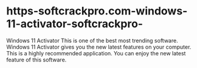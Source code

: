 # https-softcrackpro.com-windows-11-activator-softcrackpro-
Windows 11 Activator  This is one of the best most trending software. Windows 11 Activator gives you the new latest features on your computer. This is a highly recommended application. You can enjoy the new latest feature of this software.

